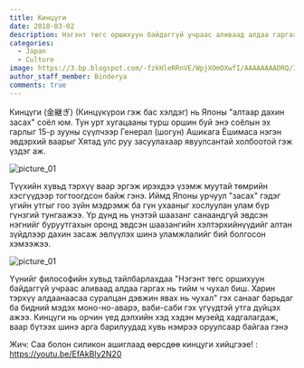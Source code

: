 ```yaml
---
title: Кинцүги
date: 2018-03-02
description: Нэгэнт төгс оршихуун байдаггүй учраас аливаад алдаа гаргах нь тийм ч чухал биш. Харин тэрхүү алдаанаасаа суралцан дэвжин явах нь чухал
categories:
  - Japan
  - Culture
image: https://3.bp.blogspot.com/-fzkHleRRnVE/WpjXOmOXwfI/AAAAAAAADRQ/I8O02_YMirA45SY_rdgNZ20_r8BGL9_TgCLcBGAs/s1600/kintsugi_cover.jpg
author_staff_member: Binderya
comments: true
---
```

Кинцүги (金継ぎ) (Кинцүкүрои гэж бас хэлдэг) нь Японы "алтаар дахин засах" соёл юм. Тун урт хугацааны турш оршин буй энэ соёлын эх гарлыг 15-р зууны сүүлчээр Генерал (шогун) Ашикага Ёшимаса нэгэн эвдэрхий ваарыг Хятад улс руу засуулахаар явуулсантай холбоотой гэж үздэг аж.

![picture_01](https://2.bp.blogspot.com/-fPZWpChTCPY/WpjWU6ipuPI/AAAAAAAADRA/m3bMlR0cZdAuaQv0Qz1UJEv8AJdXdLiZgCLcBGAs/s1600/ncPMbsOJ3HSes0Xn9kE6_1065306615.jpeg)

Түүхийн хувьд тэрхүү ваар эргэж ирэхдээ үзэмж муутай тѳмрийн хэсгүүдээр тогтоогдсон байж гэнэ. Иймд Японы урчуул "засах" гэдэг үгийн утгыг гоо зүйн мэдрэмж ба гүн ухааныг хослуулан улам бүр гүнзгий тунгаажээ. Үр дүнд нь үнэтэй шаазанг санаандгүй эвдсэн нэгнийг буруутгахын оронд эвдсэн шаазангийн хэлтэрхийнүүдийг алтан зүйдлээр дахин засаж эвлүүлэх шинэ уламжлалийг бий болгосон хэмээжээ.

![picture_01](https://4.bp.blogspot.com/-Kk_Cjv7U1fE/WpjXDkPoNEI/AAAAAAAADRI/NFnTo8ngUBE0RwWgKjEr8JmUPLdBHX21wCLcBGAs/s1600/0f9ae35a51c20018729f89dd9f03ae02--kintsugi-kintsukuroi-scion.jpg)

Үүнийг философийн хувьд тайлбарлахдаа "Нэгэнт төгс оршихуун байдаггүй учраас аливаад алдаа гаргах нь тийм ч чухал биш. Харин тэрхүү алдаанаасаа суралцан дэвжин явах нь чухал" гэх санааг барьдаг ба бидний мэдэх моно-но-аварэ, ваби-саби гэх үгүүдтэй утга дүйцэх ажээ. Кинцүги нь орчин үед дэлхийн хэд хэдэн музейд хадгалагдаж, ваар бүтээх шинэ арга барилуудад хувь нэмрээ оруулсаар байгаа гэнэ

Жич: Саа болон силикон ашиглаад өөрсдөө кинцуги хийцгээе! : https://youtu.be/EfAkBIy2N20
